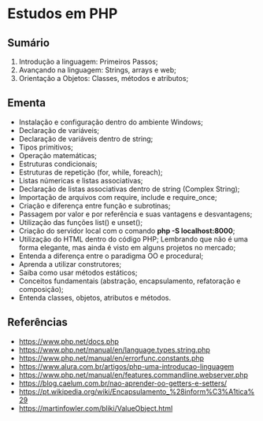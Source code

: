 # Estudos em PHP

## Sumário

1. Introdução a linguagem: Primeiros Passos;
2. Avançando na linguagem: Strings, arrays e web;
3. Orientação a Objetos: Classes, métodos e atributos;

## Ementa
- Instalação e configuração dentro do ambiente Windows;
- Declaração de variáveis;
- Declaração de variáveis dentro de string;
- Tipos primitivos;
- Operação matemáticas;
- Estruturas condicionais;
- Estruturas de repetição (for, while, foreach);
- Listas númericas e listas associativas;
- Declaração de listas associativas dentro de string (Complex String);
- Importação de arquivos com require, include e require_once;
- Criação e diferença entre função e subrotinas;
- Passagem por valor e por referência e suas vantagens e desvantagens;
- Utilização das funções list() e unset();
- Criação do servidor local com o comando **php -S localhost:8000**;
- Utilização do HTML dentro do código PHP; Lembrando que não é uma forma elegante, mas ainda é visto em alguns projetos no mercado;
- Entenda a diferença entre o paradigma OO e procedural;
- Aprenda a utilizar construtores;
- Saiba como usar métodos estáticos;
- Conceitos fundamentais (abstração, encapsulamento, refatoração e composição);
- Entenda classes, objetos, atributos e métodos.

## Referências
- https://www.php.net/docs.php
- https://www.php.net/manual/en/language.types.string.php
- https://www.php.net/manual/en/errorfunc.constants.php
- https://www.alura.com.br/artigos/php-uma-introducao-linguagem
- https://www.php.net/manual/en/features.commandline.webserver.php
- https://blog.caelum.com.br/nao-aprender-oo-getters-e-setters/
- https://pt.wikipedia.org/wiki/Encapsulamento_%28inform%C3%A1tica%29
- https://martinfowler.com/bliki/ValueObject.html
